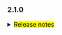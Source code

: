 ### 2.1.0

<details>
  <summary><mark>Release notes</mark></summary>

### Apache Seata(incubating) 2.1.0

Apache Seata(incubating) 2.1.0 发布。

Apache Seata(incubating) 是一款开源的分布式事务解决方案，提供高性能和简单易用的分布式事务服务。

此版本更新如下：

### feature:
- [[#6370](https://github.com/seata/seata/pull/6370)] seata saga spring接耦、架构优化。
- [[#6205](https://github.com/apache/incubator-seata/pull/6205)] 提供mock server
- [[#6169](https://github.com/apache/incubator-seata/pull/6169)] 支持新版本状态机设计器
- [[#6230](https://github.com/apache/incubator-seata/pull/6230)] 支持RocketMQ消息事务
- [[#6326](https://github.com/apache/incubator-seata/pull/6326)] 支持raft节点间的元数据同步
- [[#6415](https://github.com/apache/incubator-seata/pull/6415)] 支持 Saga 设计器的自动布局

### bugfix:
- [[#6090](https://github.com/apache/incubator-seata/pull/6090)] 修复tcc切面异常处理过程，不对内部调用异常做包装处理，直接向外抛出
- [[#6075](https://github.com/apache/incubator-seata/pull/6075)] 修复镜像SQL对于on update列没有添加表别名的问题
- [[#6086](https://github.com/apache/incubator-seata/pull/6086)] 修复oracle alias 解析异常
- [[#6085](https://github.com/apache/incubator-seata/pull/6085)] 修复jdk9+版本编译后，引入后ByteBuffer#flip NoSuchMethodError的问题
- [[#6101](https://github.com/apache/incubator-seata/pull/6101)] 修复在dubbo 3.x的版本中, 消费者端不能生成tcc代理的问题
- [[#6077](https://github.com/apache/incubator-seata/pull/6077)] 修复表存在复合主键索引导致无法回滚问题
- [[#6121](https://github.com/apache/incubator-seata/pull/6121)] 修复回滚分支事务时没有按照时间排序的问题
- [[#6182](https://github.com/apache/incubator-seata/pull/6182)] 修复在ci中guava-32.0.0-jre.jar zip文件为空的问题
- [[#6196](https://github.com/apache/incubator-seata/pull/6196)] 修复asf配置格式错误的问题
- [[#6143](https://github.com/apache/incubator-seata/pull/6143)] 修复优雅停机
- [[#6204](https://github.com/apache/incubator-seata/pull/6204)] 修复错误配置问题
- [[#6248](https://github.com/apache/incubator-seata/pull/6248)] 修复JDBC resultSet, statement, connection关闭顺序
- [[#6261](https://github.com/apache/incubator-seata/pull/6261)] at模式支持pgsql集群模式url
- [[#6256](https://github.com/apache/incubator-seata/pull/6256)] 修复在seata-all sdk下，raft-discovery模块不能读取registry.conf的配置的问题
- [[#6232](https://github.com/apache/incubator-seata/pull/6232)] 修复在mysql的json类型下出现Cannot create a JSON value from a string with CHARACTER SET 'binary'问题
- [[#6278](https://github.com/apache/incubator-seata/pull/6278)] 修复 ProtocolV1SerializerTest 失败问题
- [[#6324](https://github.com/apache/incubator-seata/pull/6324)] 修复 Parse protocol file failed
- [[#6331](https://github.com/apache/incubator-seata/pull/6331)] 修复TCC嵌套事务不能同时添加TwoPhaseBusinessAction和GlobalTransactional两个注解的问题
- [[#6354](https://github.com/apache/incubator-seata/pull/6354)] 修复动态升降级不能正常工作问题
- [[#6363](https://github.com/apache/incubator-seata/pull/6363)] 修复docker镜像中的已知问题
- [[#6372](https://github.com/apache/incubator-seata/pull/6372)] 修复初始化sql文件postgresql.sql 索引名称冲突问题
- [[#6380](https://github.com/apache/incubator-seata/pull/6380)] 修复针对sql server检查UNDO_LOG表是否存在时的SQL异常
- [[#6385](https://github.com/apache/incubator-seata/pull/6385)] 修复Role.Participant不执行hook但会清理的问题
- [[#6465](https://github.com/apache/incubator-seata/pull/6465)] 修复2.0下saga模式的context replay丢失start问题
- [[#6469](https://github.com/apache/incubator-seata/pull/6469)] 修复在sqlserver数据库下[lock_table]数据表的插入操作sql中存在的错误
- [[#6496](https://github.com/apache/incubator-seata/pull/6496)] 修复XA执行长时间SQL(或死锁SQL)没有完成回滚就释放连接
- [[#6493](https://github.com/apache/incubator-seata/pull/6493)] 修复当使用数据库为SQLServer时seata server的SQL报错
- [[#6497](https://github.com/apache/incubator-seata/pull/6497)] 修复自动装配时的seata tcc 配置类
- [[#6554](https://github.com/apache/incubator-seata/pull/6554)] 修复序列化器不固定使用对应配置序列化器的问题
- [[#6555](https://github.com/apache/incubator-seata/pull/6555)] 修复businessActionContext对io seata包的不兼容
- [[#6553](https://github.com/apache/incubator-seata/pull/6553)] 修复执行完 'ServiceTask' 后无法应用任何评估器的问题
- [[#6575](https://github.com/apache/incubator-seata/pull/6575)] 修复io.seata ActionInterceptorHandler误使用了org.apache.seata BusinessActionContextParameter类的问题
- [[#6675](https://github.com/apache/incubator-seata/pull/6675)] 吸修复 Alibaba Dubbo 转换错误问题
- [[#6676](https://github.com/apache/incubator-seata/pull/6676)] 修复 hsf ConsumerModel 转换错误问题

### optimize:
- [[#6031](https://github.com/apache/incubator-seata/pull/6031)] 添加undo_log表的存在性校验
- [[#6089](https://github.com/apache/incubator-seata/pull/6089)] 修改RaftServerFactory语义并删除不必要的单例构建
- [[#4473](https://github.com/apache/incubator-seata/pull/4473)] rm appdata大小限制
- [[#6071](https://github.com/apache/incubator-seata/pull/6071)] 添加git信息到JAR包中
- [[#6042](https://github.com/apache/incubator-seata/pull/6042)] 增加raft模式鉴权机制
- [[#6091](https://github.com/apache/incubator-seata/pull/6091)] 优化raft鉴权时获取tc地址的方式
- [[#6098](https://github.com/apache/incubator-seata/pull/6098)] 优化acquireMetadata方法的重试逻辑
- [[#6034](https://github.com/apache/incubator-seata/pull/6034)] 使用helm图表进行部署时使用命令行中的命名空间
- [[#6116](https://github.com/apache/incubator-seata/pull/6034)] 移除 lgtm.com 
- [[#6164](https://github.com/apache/incubator-seata/pull/6164)] redis 注册中心推空保护优化
- [[#6174](https://github.com/apache/incubator-seata/pull/6174)] 增加 ASF 基础配置
- [[#6148](https://github.com/apache/incubator-seata/pull/6148)] 支持 Nacos ram role 鉴权方式
- [[#6181](https://github.com/apache/incubator-seata/pull/6181)] 更新贡献指引文档
- [[#6179](https://github.com/apache/incubator-seata/pull/6179)] 移除 @author 信息
- [[#6176](https://github.com/apache/incubator-seata/pull/6176)] 更新源文件header信息
- [[#6178](https://github.com/apache/incubator-seata/pull/6178)] 更新Apache License头信息
- [[#6186](https://github.com/apache/incubator-seata/pull/6186)] 更新README.md（更新邮件列表和一些生态访问链接）
- [[#6184](https://github.com/apache/incubator-seata/pull/6184)] 更新NOTICE文件
- [[#6192](https://github.com/apache/incubator-seata/pull/6192)] 移除无用文件
- [[#6194](https://github.com/apache/incubator-seata/pull/6194)] 修复 asf.yaml 解析错误问题
- [[#5399](https://github.com/apache/incubator-seata/pull/5399)] 分支注册只在RM端
- [[#6154](https://github.com/apache/incubator-seata/pull/6154)] 控制台日志优化 "kubectl logs -f"
- [[#6116](https://github.com/apache/incubator-seata/pull/6116)] 重写NettyPoolKey的hashcode和equals，修复了channel对象池重复构建问题
- [[#6195](https://github.com/apache/incubator-seata/pull/6195)] 更新 change log 中的 seata url 为 apache/incubator-seata
- [[#6200](https://github.com/apache/incubator-seata/pull/6200)] 去除required_status_checks检查
- [[#6201](https://github.com/apache/incubator-seata/pull/6201)] 恢复required_status_checks但去除context校验
- [[#6218](https://github.com/apache/incubator-seata/pull/6218)] 移除Seata-Docker链接
- [[#6227](https://github.com/apache/incubator-seata/pull/6227)] 校验pk中不含逗号
- [[#6004](https://github.com/apache/incubator-seata/pull/6004)] 优化RM,TM连接server快速失败
- [[#6243](https://github.com/apache/incubator-seata/pull/6243)] 优化控制台页眉中的链接
- [[#6238](https://github.com/apache/incubator-seata/pull/6238)] 文件合规优化
- [[#6239](https://github.com/apache/incubator-seata/pull/6239)] 更新security policy，disclaimer 和 notice 文件
- [[#6245](https://github.com/apache/incubator-seata/pull/6245)] file模式下，在配置中心的spring配置改变时，使应用程序中的配置生效
- [[#6247](https://github.com/apache/incubator-seata/pull/6247)] 优化 asf.yml 配置
- [[#6259](https://github.com/apache/incubator-seata/pull/6259)] 修改全局会话大小超过配置的错误消息
- [[#6264](https://github.com/apache/incubator-seata/pull/6264)] 修复 jib-maven-plugin 编译失败问题
- [[#6246](https://github.com/apache/incubator-seata/pull/6246)] 在maven打包的同时打包前端资源
- [[#6268](https://github.com/apache/incubator-seata/pull/6268)] 更新console模块 npmjs 过时依赖
- [[#6271](https://github.com/apache/incubator-seata/pull/6271)] 统一git信息
- [[#6265](https://github.com/apache/incubator-seata/pull/6265)] 优化在 arm64 上构建前端失败的问题
- [[#6267](https://github.com/apache/incubator-seata/pull/6267)] 增加 Server 反序列化校验
- [[#6275](https://github.com/apache/incubator-seata/pull/6275)] 优化.asf.yaml文件中的label格式
- [[#6291](https://github.com/apache/incubator-seata/pull/6291)] 优化seata-server在idea等开发工具运行时，控制台未输出完整日志的问题
- [[#6283](https://github.com/apache/incubator-seata/pull/6283)] 增加兼容模块支持 io.seata APIs
- [[#6294](https://github.com/apache/incubator-seata/pull/6294)] 拆分前端资源打包流程到单独的profile
- [[#6285](https://github.com/apache/incubator-seata/pull/6285)] 优化控台中时间查询条件不准确的问题
- [[#6297](https://github.com/apache/incubator-seata/pull/6297)] 修复 `maven-pmd-plugin` 相关的问题
- [[#6298](https://github.com/apache/incubator-seata/pull/6298)] 重命名包名为 org.apache.seata
- [[#6302](https://github.com/apache/incubator-seata/pull/6302)] 增加 io.seata shade 打包方案
- [[#6306](https://github.com/apache/incubator-seata/pull/6306)] 替换一些URL 至 org/apache/seata
- [[#6304](https://github.com/apache/incubator-seata/pull/6304)] 禁用 OSSRH 发布工作流
- [[#6310](https://github.com/apache/incubator-seata/pull/6310)] seata-server兼容io.seata包
- [[#6301](https://github.com/apache/incubator-seata/pull/6301)] 升级console前端依赖及支持的nodejs版本
- [[#6301](https://github.com/apache/incubator-seata/pull/6312)] 添加saga相关的io.seata兼容性API
- [[#6313](https://github.com/apache/incubator-seata/pull/6313)] console展示版本号
- [[#6315](https://github.com/apache/incubator-seata/pull/6315)] 兼容低版本的SPI
- [[#6327](https://github.com/apache/incubator-seata/pull/6327)] 兼容 integration.http 和 integration.http.Jakarta API
- [[#6328](https://github.com/apache/incubator-seata/pull/6328)] 兼容 integration.grpc API
- [[#6330](https://github.com/apache/incubator-seata/pull/6330)] 去除 mariadb API
- [[#6329](https://github.com/apache/incubator-seata/pull/6312)] 添加 saga 子组件的 io.seata 兼容性 API
- [[#6254](https://github.com/apache/incubator-seata/pull/6254)] 优化Hessian 序列化
- [[#6343](https://github.com/apache/incubator-seata/pull/6343)] 兼容tm 模块和rm-datasource模块
- [[#6345](https://github.com/apache/incubator-seata/pull/6345)] 兼容tcc模块
- [[#6332](https://github.com/apache/incubator-seata/pull/6332)] 分发包中移除 mysql 依赖
- [[#6343](https://github.com/apache/incubator-seata/pull/6343)] 兼容 TM 模块和 rm-datasource 模块
- [[#6349](https://github.com/apache/incubator-seata/pull/6349)] 迁移  dockerhub 仓库
- [[#6357](https://github.com/apache/incubator-seata/pull/6357)] 优化协议编解码的序列化/反序列化
- [[#6356](https://github.com/apache/incubator-seata/pull/6356)] 去除健康检查页面的鉴权
- [[#6360](https://github.com/apache/incubator-seata/pull/6360)] 优化部分链接 401 的问题
- [[#6350](https://github.com/apache/incubator-seata/pull/6350)] 移除 enableDegrade 配置
- [[#6366](https://github.com/apache/incubator-seata/pull/6366)] 优化globaltransaction向下兼容性
- [[#6369](https://github.com/apache/incubator-seata/pull/6369)] 优化 arm64 ci
- [[#6386](https://github.com/apache/incubator-seata/pull/6386)] 在 `ConfigurationCache` 类中，将 `byte-buddy` 替换为JDK代理
- [[#6391](https://github.com/apache/incubator-seata/pull/6091)] 禁止重复注册TCC资源
- [[#6393](https://github.com/apache/incubator-seata/pull/6393)] 元数据同步前判断版本,并增加重试功能
- [[#6387](https://github.com/apache/incubator-seata/pull/6387)] 优化tcc使用兼容
- [[#6403](https://github.com/apache/incubator-seata/pull/6403)] 优化 Config 兼容模块
- [[#6402](https://github.com/apache/incubator-seata/pull/6402)] 优化rm-datasource向下兼容
- [[#6419](https://github.com/apache/incubator-seata/pull/6419)] 优化integration-tx-api向下兼容
- [[#6427](https://github.com/apache/incubator-seata/pull/6427)] 支持spi、saga、spring模块的向下兼容
- [[#6442](https://github.com/apache/incubator-seata/pull/6442)] 阐明 if
- [[#6487](https://github.com/apache/incubator-seata/pull/6487)] 修复错误包名以及单词
- [[#6458](https://github.com/apache/incubator-seata/pull/6458)] 增加MAC地址null值检查
- [[#6516](https://github.com/apache/incubator-seata/pull/6516)] 优化代码格式
- [[#6429](https://github.com/apache/incubator-seata/pull/6429)] 移除重复注释
- [[#6405](https://github.com/apache/incubator-seata/pull/6405)] 修复 kotlin 编译失败
- [[#6412](https://github.com/apache/incubator-seata/pull/6412)] 优化 core 兼容模块
- [[#6518](https://github.com/apache/incubator-seata/pull/6518)] 优化 ConfigurationCache 代理方法
- [[#6529](https://github.com/apache/incubator-seata/pull/6529)] 优化发布插件
- [[#6539](https://github.com/apache/incubator-seata/pull/6539)] 增加组件 license
- [[#6540](https://github.com/apache/incubator-seata/pull/6540)] 排除  com.google.guava:listenablefuture 依赖
- [[#6541](https://github.com/apache/incubator-seata/pull/6541)] 更改版本号为 `2.1.0`
- [[#6548](https://github.com/apache/incubator-seata/pull/6548)] 升级byte-buddy版本至1.14.15
- [[#6549](https://github.com/apache/incubator-seata/pull/6549)] 支持macos arm架构单测
- [[#6558](https://github.com/apache/incubator-seata/pull/6558)] 移除 mysql-connector-java 依赖
- [[#6570](https://github.com/apache/incubator-seata/pull/6570)] 添加 notice 文件
- [[#6576](https://github.com/apache/incubator-seata/pull/6576)] 移除 oracle 数据类型序列化扩展
- [[#6578](https://github.com/apache/incubator-seata/pull/6578)] registry.conf 补充raft配置
- [[#6583](https://github.com/apache/incubator-seata/pull/6583)] 优化默认编译不依赖 Git 环境
- [[#6585](https://github.com/apache/incubator-seata/pull/6585)] 优化 compatible 模块的配置
- [[#6597](https://github.com/apache/incubator-seata/pull/6597)] 从源码中移除 binary 包
- [[#6605](https://github.com/apache/incubator-seata/pull/6605)] 订正  license 和 notice
- [[#6609](https://github.com/apache/incubator-seata/pull/6609)] 订正  notice 文件
- [[#6610](https://github.com/apache/incubator-seata/pull/6610)] 订正  notice 文件
- [[#6649](https://github.com/apache/incubator-seata/pull/6649)] 增加license header
- [[#6688](https://github.com/apache/incubator-seata/pull/6688)] 删除前端构建的静态代码
- [[#6670](https://github.com/apache/incubator-seata/pull/6670)] 为 proto 文件添加 license header
- [[#6671](https://github.com/apache/incubator-seata/pull/6671)] 优化多 license和移除license url
- [[#6672](https://github.com/apache/incubator-seata/pull/6672)] 更新前端 license
- [[#6673](https://github.com/apache/incubator-seata/pull/6673)] 为spring 配置文件添加 license header
- [[#6674](https://github.com/apache/incubator-seata/pull/6674)] 更新源码中的 license
- [[#6677](https://github.com/apache/incubator-seata/pull/6677)] 为 SPI配置文件添加 license header
- [[#6692](https://github.com/apache/incubator-seata/pull/6692)] 修复 node-gyp 在 arm64 和 macos 构建失败问题
- [[#6704](https://github.com/apache/incubator-seata/pull/6704)] 修复 javadoc 版本不兼容问题


### security:
- [[#6069](https://github.com/apache/incubator-seata/pull/6069)] 升级Guava依赖版本，修复安全漏洞
- [[#6144](https://github.com/apache/incubator-seata/pull/6144)] 升级Nacos依赖版本至1.4.6
- [[#6145](https://github.com/apache/incubator-seata/pull/6145)] 升级 jettison依赖版本至1.5.4
- [[#6147](https://github.com/apache/incubator-seata/pull/6147)] 升级 kafka-clients依赖至3.6.1
- [[#6339](https://github.com/apache/incubator-seata/pull/6339)] 升级 spring mvc 和 tomcat.embed 依赖
- [[#6340](https://github.com/apache/incubator-seata/pull/6340)] 升级和整理依赖
- [[#6362](https://github.com/apache/incubator-seata/pull/6362)] 升级 Spring 相关的依赖
- [[#6375](https://github.com/apache/incubator-seata/pull/6375)] 覆盖 console 前端安全漏洞

### test:
- [[#6081](https://github.com/apache/incubator-seata/pull/6081)] 添加 `test-os.yml` 用于测试seata在各种操作系统下的运行情况
- [[#6125](https://github.com/apache/incubator-seata/pull/6125)] TransactionTemplateTest单测unbind xid
- [[#6157](https://github.com/apache/incubator-seata/pull/6157)] 增加common模块单测覆盖率
- [[#6250](https://github.com/apache/incubator-seata/pull/6250)] 增加seata-core模块单测覆盖率
- [[#6325](https://github.com/apache/incubator-seata/pull/6325)] 修复mock-server相关测试用例
- [[#6430](https://github.com/apache/incubator-seata/pull/6430)] 增加 common 模块单元测试覆盖率
- [[#6456](https://github.com/apache/incubator-seata/pull/6456)] 调整动态配置监听测试用例
- [[#6466](https://github.com/apache/incubator-seata/pull/6466)] 支持redis的集成测试
- [[#6484](https://github.com/apache/incubator-seata/pull/6484)] 修复FileConfigurationTest和MockServerTest失败
- [[#6545](https://github.com/apache/incubator-seata/pull/6545)] 修复 TestConfigCustomSPI 兼容性测试失败
- [[#6560](https://github.com/apache/incubator-seata/pull/6560)] 修复 mockserver test，不在 Runtime.getRuntime().addShutdownHook 中关闭
- [[#6565](https://github.com/apache/incubator-seata/pull/6565)] 修复 testCompensationStateMachine 与mockServer单测冲突

### refactor:
- [[#6280](https://github.com/apache/incubator-seata/pull/6280)] 使用diagram-js重构Saga设计器
- [[#6269](https://github.com/apache/incubator-seata/pull/6269)] 统一Seata异常规范
- [[#6420](https://github.com/apache/incubator-seata/pull/6420)] 优化配置缓存

非常感谢以下 contributors 的代码贡献。若有无意遗漏，请报告。

<!-- 请确保您的 GitHub ID 在以下列表中 -->
- [slievrly](https://github.com/slievrly)
- [ptyin](https://github.com/ptyin)
- [laywin](https://github.com/laywin)
- [imcmai](https://github.com/imcmai)
- [DroidEye2ONGU](https://github.com/DroidEye2ONGU)
- [funky-eyes](https://github.com/funky-eyes)
- [Bughue](https://github.com/Bughue)
- [wangliang181230](https://github.com/wangliang181230)
- [ggbocoder](https://github.com/ggbocoder)
- [leezongjie](https://github.com/leezongjie)
- [l81893521](https://github.com/l81893521)
- [baiyangtx](https://github.com/baiyangtx)
- [lightClouds917](https://github.com/lightClouds917)
- [xingfudeshi](https://github.com/xingfudeshi)
- [PleaseGiveMeTheCoke](https://github.com/PleaseGiveMeTheCoke)
- [sunrui1225](https://github.com/sunrui1225)
- [PeppaO](https://github.com/PeppaO)
- [AlbumenJ](https://github.com/AlbumenJ)
- [dreamskyvision](https://github.com/dreamskyvision)
- [jsbxyyx](https://github.com/jsbxyyx)
- [liuqiufeng](https://github.com/liuqiufeng)
- [saberyjs](https://github.com/SABERYJS)
- [gggyd123](https://github.com/gggyd123)
- [jonasHanhan](https://github.com/jonasHanhan)
- [Code-breaker1998](https://github.com/Code-breaker1998)
- [yixia](https://github.com/wt-better)
- [MikhailNavitski](https://github.com/MikhailNavitski)
- [deung](https://github.com/deung)
- [tanyaofei](https://github.com/tanyaofei)
- [xjlgod](https://github.com/xjlgod)
- [TakeActionNow2019](https://github.com/TakeActionNow2019)
- [sunxunle](https://github.com/sunxunle)
- [bageyang](https://github.com/bageyang)

同时，我们收到了社区反馈的很多有价值的issue和建议，非常感谢大家。
